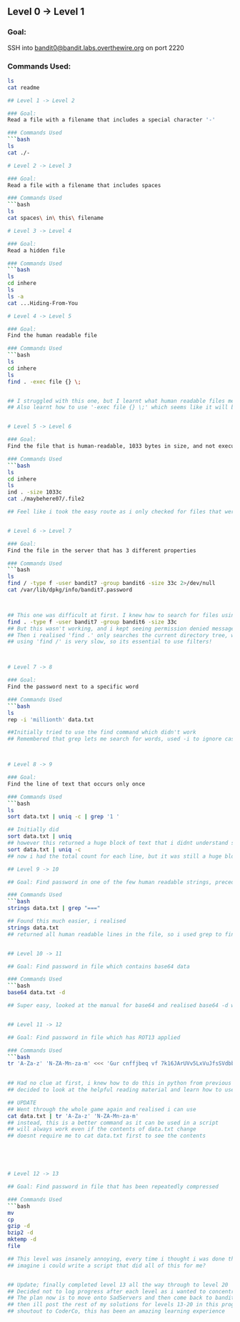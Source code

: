 ## Level 0 → Level 1

### Goal:
SSH into bandit0@bandit.labs.overthewire.org on port 2220

### Commands Used:
```bash
ls
cat readme

## Level 1 -> Level 2

### Goal:
Read a file with a filename that includes a special character '-'

### Commands Used
```bash
ls
cat ./-

# Level 2 -> Level 3

### Goal:
Read a file with a filename that includes spaces

### Commands Used
```bash
ls
cat spaces\ in\ this\ filename

# Level 3 -> Level 4

### Goal:
Read a hidden file

### Commands Used
```bash
ls
cd inhere
ls
ls -a
cat ...Hiding-From-You

# Level 4 -> Level 5

### Goal:
Find the human readable file

### Commands Used
```bash
ls
cd inhere
ls
find . -exec file {} \;


## I struggled with this one, but I learnt what human readable files mean now
## Also learnt how to use '-exec file {} \;' which seems like it will be really useful in the future!


# Level 5 -> Level 6

### Goal:
Find the file that is human-readable, 1033 bytes in size, and not executable

### Commands Used
```bash
ls
cd inhere
ls
ind . -size 1033c
cat ./maybehere07/.file2

## Feel like i took the easy route as i only checked for files that were 1033 bytes in size... 


# Level 6 -> Level 7

### Goal:
Find the file in the server that has 3 different properties

### Commands Used
```bash
ls
find / -type f -user bandit7 -group bandit6 -size 33c 2>/dev/null
cat /var/lib/dpkg/info/bandit7.password



## This one was difficult at first. I knew how to search for files using filters. I initially ran 
find . -type f -user bandit7 -group bandit6 -size 33c
## But this wasn't working, and i kept seeing permission denied messages that were just distracting... Which is when i discovered 2>/dev/null to hide error messages
## Then i realised 'find .' only searches the current directory tree, whereas 'find /' searches the entire file system, starting at the root and then searching every directory!
## using 'find /' is very slow, so its essential to use filters!



# Level 7 -> 8

### Goal:
Find the password next to a specific word

### Commands Used
```bash
ls
rep -i 'millionth' data.txt

##Initially tried to use the find command which didn't work
## Remembered that grep lets me search for words, used -i to ignore case



# Level 8 -> 9

### Goal:
Find the line of text that occurs only once

### Commands Used
```bash
ls
sort data.txt | uniq -c | grep '1 '

## Initially did 
sort data.txt | uniq
## however this returned a huge block of text that i didnt understand so i used 
sort data.txt | uniq -c 
## now i had the total count for each line, but it was still a huge block of text so i used grep to return the line that only appears once!

## Level 9 -> 10

## Goal: Find password in one of the few human readable strings, preceded by several '='

### Commands Used
```bash
strings data.txt | grep "==="

## Found this much easier, i realised
strings data.txt
## returned all human readable lines in the file, so i used grep to finish the job  


## Level 10 -> 11

## Goal: Find password in file which contains base64 data

### Commands Used
```bash
base64 data.txt -d

## Super easy, looked at the manual for base64 and realised base64 -d would decode the data


## Level 11 -> 12

## Goal: Find password in file which has ROT13 applied

### Commands Used
```bash
tr 'A-Za-z' 'N-ZA-Mn-za-m' <<< 'Gur cnffjbeq vf 7k16JArUVv5LxVuJfsSVdbbtaHGlw9D4'

  
## Had no clue at first, i knew how to do this in python from previous experience
## decided to look at the helpful reading material and learn how to use the tr command

## UPDATE
## Went through the whole game again and realised i can use 
cat data.txt | tr 'A-Za-z' 'N-ZA-Mn-za-m' 
## instead, this is a better command as it can be used in a script
## will always work even if the contents of data.txt change
## doesnt require me to cat data.txt first to see the contents





# Level 12 -> 13

## Goal: Find password in file that has been repeatedly compressed

### Commands Used
```bash
mv
cp
gzip -d
bzip2 -d
mktemp -d
file

## This level was insanely annoying, every time i thought i was done there was more. But honestly, i learnt so much from this level, i have a better understanding of how to copy files, how the file command works, how files are understood in linux (i couldnt decompress the file unless i saved it in the format necessary). This was definitely the most difficult challenge yet, but also gave me the deepest insight into how Linux works.
## imagine i could write a script that did all of this for me?


## Update; finally completed level 13 all the way through to level 20
## Decided not to log progress after each level as i wanted to concentrate and maintain momentum
## The plan now is to move onto SadServers and then come back to bandit later
## then ill post the rest of my solutions for levels 13-20 in this progress file
## shoutout to CoderCo, this has been an amazing learning experience 
